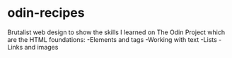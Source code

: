 # odin-recipes
Brutalist web design to show the skills I learned on The Odin Project which are the HTML foundations:
-Elements and tags
-Working with text
-Lists
-Links and images
